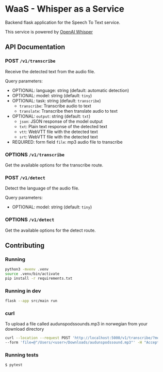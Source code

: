 # WaaS - Whisper as a Service

Backend flask application for the Speech To Text service.

This service is powered by [OpenAI Whisper](https://github.com/openai/whisper)

## API Documentation

### POST `/v1/transcribe`

Receive the detected text from the audio file.

Query parameters:

- OPTIONAL: language: string (default: automatic detection)
- OPTIONAL: model: string (default: `tiny`)
- OPTIONAL: task: string (default: `transcribe`)
  - `transcribe`: Transcribe audio to text
  - `translate`: Transcribe then translate audio to text
- OPTIONAL: `output`: string (default: `txt`)
  - `json`: JSON response of the model output
  - `txt`: Plain text response of the detected text
  - `vtt`: WebVTT file with the detected text
  - `srt`: WebVTT file with the detected text
- REQUIRED: form field `file`: mp3 audio file to transcribe

### OPTIONS `/v1/transcribe`

Get the available options for the transcribe route.

### POST `/v1/detect`

Detect the language of the audio file.

Query parameters:

- OPTIONAL: model: string (default: `tiny`)

### OPTIONS `/v1/detect`

Get the available options for the detect route.

## Contributing

### Running

```sh
python3 -mvenv .venv
source .venv/bin/activate
pip install -r requirements.txt
```

### Running in dev

```sh
flask --app src/main run
```

### curl

To upload a file called audunspodssounds.mp3 in norwegian from your download directory

```sh
curl --location --request POST 'http://localhost:5000/v1/transcribe/?model=large' \
--form 'file=@"/Users/<user>/Downloads/audunspodssound.mp3"' -H "Accept: SRT file"
```

### Running tests

```bash
$ pytest
```
